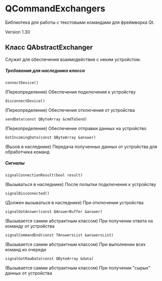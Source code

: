 # QCommandExchangers
Библиотека для работы с текстовыми командами для фреймворка Qt.

Version 1.30

## Класс QAbstractExchanger
Служит для обеспечения взаимодействия с неким устройстом.

##### Требования для наследника класса

```
connectDevice()
```

(Переопределение) Обеспечения подключения к устройству

```
disconnectDevice()
```

(Переопределение) Обеспечения отключения от устройства

```
sendData(const QByteArray &cmdToSend)
```

(Переопределение) Обеспечение отправки данных на устройство

```
GotIncomingData(const QByteArray &answer)
```

(Вызов в наследнике) Передача полученных данных от устройства для
обработчика команд

##### Сигналы

```
signalConnectionResult(bool result)
```

(Вызываться в наследнике) После попытки подключения к устройству

```
signalDisconnected()
```

(Должен вызываться в наследнике) При отключении устройства

```
signalGotAnswer(const QAnswerBuffer &answer)
```

(Вызывается самим абстрактным классом) При получении ответа на команду от устройства

```
signalCommandEnd(const TAnswersList &answersList)
```

(Вызывается самим абстрактным классом) При выполнении всех команд из очереди

```
signalGotRawData(const QByteArray &data)
```

(Вызывается самим абстрактным классом) При получении "сырых" данных от устройства
